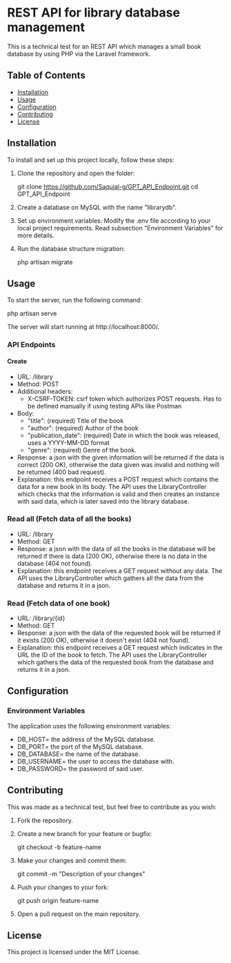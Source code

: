 
 # REST API for library database management

This is a technical test for an REST API which manages a small book database by using PHP via the Laravel framework.

## Table of Contents

- [Installation](#installation)
- [Usage](#usage)
- [Configuration](#configuration)
- [Contributing](#contributing)
- [License](#license)

## Installation

To install and set up this project locally, follow these steps:

1. Clone the repository and open the folder:

	git clone https://github.com/Saquial-g/GPT_API_Endpoint.git
    	cd GPT_API_Endpoint

2. Create a database on MySQL with the name "librarydb".

3. Set up environment variables: Modify the .env file according to your local project requirements. Read subsection "Environment Variables" for more details.

4. Run the database structure migration: 

	php artisan migrate
	
    
## Usage

To start the server, run the following command:

php artisan serve

The server will start running at http://localhost:8000/.

### API Endpoints

#### Create

- URL: /library
- Method: POST
- Additional headers:
    - X-CSRF-TOKEN: csrf token which authorizes POST requests. Has to be defined manually if using testing APIs like Postman
- Body:
    - "title": (required) Title of the book
    - "author": (required) Author of the book
    - "publication_date": (required) Date in which the book was released, uses a YYYY-MM-DD format
    - "genre": (required) Genre of the book.
- Response: a json with the given information will be returned if the data is correct (200 OK), otherwise the data given was invalid and nothing will be returned (400 bad request).
- Explanation: this endpoint receives a POST request which contains the data for a new book in its body. The API uses the LibraryController which checks that the information is valid and then creates an instance with said data, which is later saved into the library database.

### Read all (Fetch data of all the books)

- URL: /library
- Method: GET
- Response: a json with the data of all the books in the database will be returned if there is data (200 OK), otherwise there is no data in the database (404 not found).
- Explanation: this endpoint receives a GET request without any data. The API uses the LibraryController which gathers all the data from the database and returns it in a json.

### Read (Fetch data of one book)

- URL: /library/{id}
- Method: GET
- Response: a json with the data of the requested book will be returned if it exists (200 OK), otherwise it doesn't exist (404 not found).
- Explanation: this endpoint receives a GET request which indicates in the URL the ID of the book to fetch. The API uses the LibraryController which gathers the data of the requested book from the database and returns it in a json.


## Configuration

### Environment Variables

The application uses the following environment variables:
- DB_HOST= the address of the MySQL database.
- DB_PORT= the port of the MySQL database.
- DB_DATABASE= the name of the database.
- DB_USERNAME= the user to access the database with.
- DB_PASSWORD= the password of said user.

## Contributing

This was made as a technical test, but feel free to contribute as you wish:

1. Fork the repository.

2. Create a new branch for your feature or bugfix: 
	
	git checkout -b feature-name

3. Make your changes and commit them: 

	git commit -m "Description of your changes"

4. Push your changes to your fork: 

	git push origin feature-name

5. Open a pull request on the main repository.

## License

This project is licensed under the MIT License.

